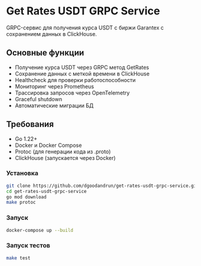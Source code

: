 # Get Rates USDT GRPC Service

GRPC-сервис для получения курса USDT с биржи Garantex с сохранением данных в ClickHouse.

## Основные функции
- Получение курса USDT через GRPC метод GetRates
- Сохранение данных с меткой времени в ClickHouse
- Healthcheck для проверки работоспособности
- Мониторинг через Prometheus
- Трассировка запросов через OpenTelemetry
- Graceful shutdown
- Автоматические миграции БД

## Требования
- Go 1.22+
- Docker и Docker Compose
- Protoc (для генерации кода из .proto)
- ClickHouse (запускается через Docker)


### Установка
```bash
git clone https://github.com/dgoodandrun/get-rates-usdt-grpc-service.git
cd get-rates-usdt-grpc-service
go mod download
make protoc
```
### Запуск
```bash
docker-compose up --build
```
### Запуск тестов
```bash
make test
```